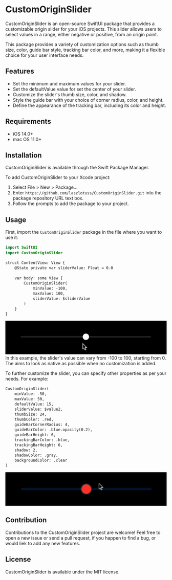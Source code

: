 # CustomOriginSlider 

CustomOriginSlider is an open-source SwiftUI package that provides a customizable origin slider for your iOS projects. This slider allows users to select values in a range, either negative or positive, from an origin point.

This package provides a variety of customization options such as thumb size, color, guide bar style, tracking bar color, and more, making it a flexible choice for your user interface needs.

## Features

- Set the minimum and maximum values for your slider.
- Set the defaultValue value for set the center of your slider.
- Customize the slider's thumb size, color, and shadow.
- Style the guide bar with your choice of corner radius, color, and height.
- Define the appearance of the tracking bar, including its color and height.

## Requirements

- iOS 14.0+
- mac OS 11.0+

## Installation

CustomOriginSlider is available through the Swift Package Manager. 

To add CustomOriginSlider to your Xcode project:
1. Select File > New > Package...
2. Enter `https://github.com/laszlotuss/CustomOriginSlider.git` into the package repository URL text box.
3. Follow the prompts to add the package to your project.

## Usage

First, import the `CustomOriginSlider` package in the file where you want to use it:

```swift
import SwiftUI
import CustomOriginSlider
```

```
struct ContentView: View {
    @State private var sliderValue: Float = 0.0

    var body: some View {
        CustomOriginSlider(
            minValue: -100,
            maxValue: 100,
            sliderValue: $sliderValue
        )
    }
}
```
![Example 1](screenshots/screen01.gif)
In this example, the slider's value can vary from -100 to 100, starting from 0. The aims to look as native as possible when no customization is added.

To further customize the slider, you can specify other properties as per your needs. For example:

```
CustomOriginSlider(
    minValue: -50,
    maxValue: 50,
    defaultValue: 15,
    sliderValue: $value2,
    thumbSize: 24,
    thumbColor: .red,
    guideBarCornerRadius: 4,
    guideBarColor: .blue.opacity(0.2),
    guideBarHeight: 6,
    trackingBarColor: .blue,
    trackingBarHeight: 6,
    shadow: 2,
    shadowColor: .gray,
    backgroundColor: .clear
)
```
![Example 2](screenshots/screen02.gif)
## Contribution
Contributions to the CustomOriginSlider project are welcome! Feel free to open a new issue or send a pull request, if you happen to find a bug, or would liek to add any new features.

## License
CustomOriginSlider is available under the MIT license.
